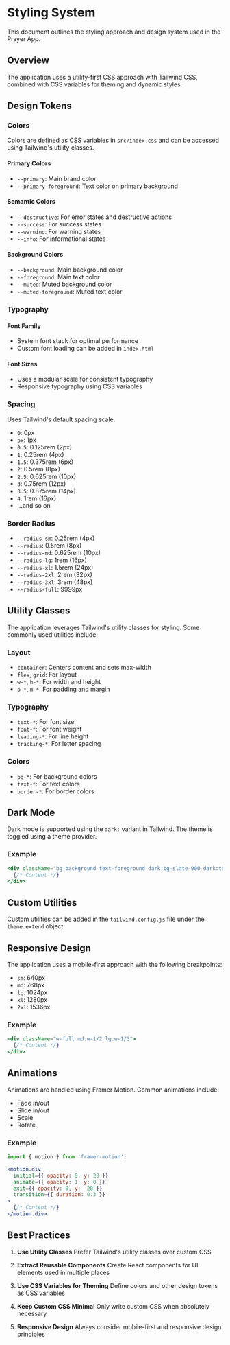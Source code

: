 # Styling System

This document outlines the styling approach and design system used in the Prayer App.

## Overview

The application uses a utility-first CSS approach with Tailwind CSS, combined with CSS variables for theming and dynamic styles.

## Design Tokens

### Colors

Colors are defined as CSS variables in `src/index.css` and can be accessed using Tailwind's utility classes.

#### Primary Colors
- `--primary`: Main brand color
- `--primary-foreground`: Text color on primary background

#### Semantic Colors
- `--destructive`: For error states and destructive actions
- `--success`: For success states
- `--warning`: For warning states
- `--info`: For informational states

#### Background Colors
- `--background`: Main background color
- `--foreground`: Main text color
- `--muted`: Muted background color
- `--muted-foreground`: Muted text color

### Typography

#### Font Family
- System font stack for optimal performance
- Custom font loading can be added in `index.html`

#### Font Sizes
- Uses a modular scale for consistent typography
- Responsive typography using CSS variables

### Spacing

Uses Tailwind's default spacing scale:
- `0`: 0px
- `px`: 1px
- `0.5`: 0.125rem (2px)
- `1`: 0.25rem (4px)
- `1.5`: 0.375rem (6px)
- `2`: 0.5rem (8px)
- `2.5`: 0.625rem (10px)
- `3`: 0.75rem (12px)
- `3.5`: 0.875rem (14px)
- `4`: 1rem (16px)
- ...and so on

### Border Radius

- `--radius-sm`: 0.25rem (4px)
- `--radius`: 0.5rem (8px)
- `--radius-md`: 0.625rem (10px)
- `--radius-lg`: 1rem (16px)
- `--radius-xl`: 1.5rem (24px)
- `--radius-2xl`: 2rem (32px)
- `--radius-3xl`: 3rem (48px)
- `--radius-full`: 9999px

## Utility Classes

The application leverages Tailwind's utility classes for styling. Some commonly used utilities include:

### Layout
- `container`: Centers content and sets max-width
- `flex`, `grid`: For layout
- `w-*`, `h-*`: For width and height
- `p-*`, `m-*`: For padding and margin

### Typography
- `text-*`: For font size
- `font-*`: For font weight
- `leading-*`: For line height
- `tracking-*`: For letter spacing

### Colors
- `bg-*`: For background colors
- `text-*`: For text colors
- `border-*`: For border colors

## Dark Mode

Dark mode is supported using the `dark:` variant in Tailwind. The theme is toggled using a theme provider.

### Example

```jsx
<div className="bg-background text-foreground dark:bg-slate-900 dark:text-slate-50">
  {/* Content */}
</div>
```

## Custom Utilities

Custom utilities can be added in the `tailwind.config.js` file under the `theme.extend` object.

## Responsive Design

The application uses a mobile-first approach with the following breakpoints:

- `sm`: 640px
- `md`: 768px
- `lg`: 1024px
- `xl`: 1280px
- `2xl`: 1536px

### Example

```jsx
<div className="w-full md:w-1/2 lg:w-1/3">
  {/* Content */}
</div>
```

## Animations

Animations are handled using Framer Motion. Common animations include:

- Fade in/out
- Slide in/out
- Scale
- Rotate

### Example

```jsx
import { motion } from 'framer-motion';

<motion.div
  initial={{ opacity: 0, y: 20 }}
  animate={{ opacity: 1, y: 0 }}
  exit={{ opacity: 0, y: -20 }}
  transition={{ duration: 0.3 }}
>
  {/* Content */}
</motion.div>
```

## Best Practices

1. **Use Utility Classes**
   Prefer Tailwind's utility classes over custom CSS

2. **Extract Reusable Components**
   Create React components for UI elements used in multiple places

3. **Use CSS Variables for Theming**
   Define colors and other design tokens as CSS variables

4. **Keep Custom CSS Minimal**
   Only write custom CSS when absolutely necessary

5. **Responsive Design**
   Always consider mobile-first and responsive design principles
